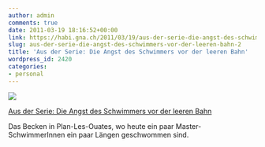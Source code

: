 ```yaml
---
author: admin
comments: true
date: 2011-03-19 18:16:52+00:00
link: https://habi.gna.ch/2011/03/19/aus-der-serie-die-angst-des-schwimmers-vor-der-leeren-bahn-2/
slug: aus-der-serie-die-angst-des-schwimmers-vor-der-leeren-bahn-2
title: 'Aus der Serie: Die Angst des Schwimmers vor der leeren Bahn'
wordpress_id: 2420
categories:
- personal
---
```


[![](https://static.flickr.com/5016/5540039939_5f6241a148_m.jpg)](https://www.flickr.com/photos/habi/5540039939/)

[Aus der Serie: Die Angst des Schwimmers vor der leeren Bahn](https://www.flickr.com/photos/habi/5540039939/)

Das Becken in Plan-Les-Ouates, wo heute ein paar Master-SchwimmerInnen ein paar Längen geschwommen sind.